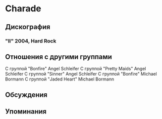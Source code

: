 # Charade



## Дискография

### "II" 2004, Hard Rock




## Отношения с другими группами

C группой "Bonfire" Angel Schleifer
C группой "Pretty Maids" Angel Schleifer
C группой "Sinner" Angel Schleifer
C группой "Bonfire" Michael Bormann
C группой "Jaded Heart" Michael Bormann

## Обсуждения


## Упоминания

